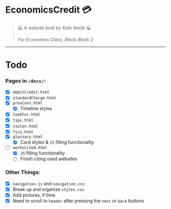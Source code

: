 # EconomicsCredit 💳

> 💻 *A website built by Kate Keefe* 💻
> 
> *For Economics Class, Black Block 2*

---
# Todo

### Pages in `/docs/`:
- [x] `debitCredit.html`
- [x] `standardCharge.html`
- [x] `prosCons.html`
    - [x] Timeline styles
- [x] `lookFor.html`
- [x] `tips.html`
- [x] `stolen.html`
- [x] `fico.html`
- [x] `glossary.html`
    - [x] Card styles & `JS` filling functionality
- [ ] `worksCited.html`
    - [x] `JS` filling functionality
    - [ ] Finish citing used websites

### Other Things:
- [x] `navigation.js` and `navigation.css`
- [x] Break up and organize `styles.css`
- [x] Add pictures, if time
- [x] Need to scroll to `header` after pressing the `next` or `back` buttons